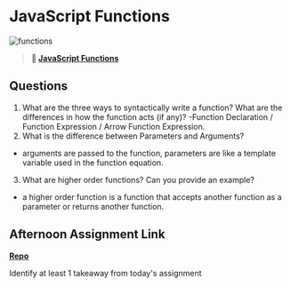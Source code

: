 # JavaScript Functions

![functions](https://bcw.blob.core.windows.net/public/img/function-anatomy.jpg)

> **📖 [JavaScript Functions](https://codeworksacademy.com/fs-student-guide/resources/wk2/02-Functions)**

## Questions

1. What are the three ways to syntactically write a function? What are the differences in how the function acts (if any)?
 -Function Declaration / Function Expression / Arrow Function Expression.
2. What is the difference between Parameters and Arguments?
- arguments are passed to the function, parameters are like a template variable used in the function equation. 
3. What are higher order functions? Can you provide an example?
- a higher order function is a function that accepts another function as a parameter or returns another function.
## Afternoon Assignment Link

**[Repo](https://github.com/rtuscany23/warehouse.git)**

Identify at least 1 takeaway from today's assignment
